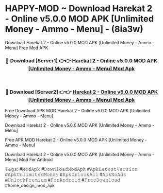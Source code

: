 # HAPPY-MOD ~ Download Harekat 2 - Online v5.0.0 MOD APK [Unlimited Money - Ammo - Menu] - (8ia3w)
Download Harekat 2 - Online v5.0.0 MOD APK [Unlimited Money - Ammo - Menu] Free Mod APK

<div align="center">
<h3>🔴 Download [Server1] 👉👉 <a href="https://apk-comot.site?title=Harekat_2_-_Online_v5.0.0_MOD_APK_[Unlimited_Money_-_Ammo_-_Menu]">Harekat 2 - Online v5.0.0 MOD APK [Unlimited Money - Ammo - Menu] Mod Apk</a></h3><br>

<h3>🔴 Download [Server2] 👉👉 <a href="https://apk-comot.site?title=Harekat_2_-_Online_v5.0.0_MOD_APK_[Unlimited_Money_-_Ammo_-_Menu]">Harekat 2 - Online v5.0.0 MOD APK [Unlimited Money - Ammo - Menu] Mod Apk</a></h3>
</div>


Free Download APK MOD Harekat 2 - Online v5.0.0 MOD APK [Unlimited Money - Ammo - Menu]

Download Harekat 2 - Online v5.0.0 MOD APK [Unlimited Money - Ammo - Menu] 

Free APK MOD Harekat 2 - Online v5.0.0 MOD APK [Unlimited Money - Ammo - Menu] 

Download Harekat 2 - Online v5.0.0 MOD APK [Unlimited Money - Ammo - Menu] Mod For Android

𝚃𝚊𝚐𝚜: #𝙼𝚘𝚍𝙰𝚙𝚔 #𝙳𝚘𝚠𝚗𝚕𝚘𝚊𝚍𝙼𝚘𝚍𝙰𝚙𝚔 #𝙰𝚙𝚔𝙻𝚊𝚝𝚎𝚜𝚝𝚅𝚎𝚛𝚜𝚒𝚘𝚗 #𝙰𝚙𝚔𝚄𝚗𝚕𝚒𝚖𝚒𝚝𝚎𝚍𝙼𝚘𝚗𝚎𝚢 #𝙰𝚙𝚔𝚄𝚗𝚕𝚘𝚌𝚔𝙰𝚕𝚕 #𝙰𝚙𝚔𝙽𝚘𝙰𝚍𝚜 #𝚄𝚗𝚕𝚘𝚌𝚔𝙿𝚛𝚎𝚖𝚒𝚞𝚖 #𝙵𝚘𝚛𝙰𝚗𝚍𝚛𝚘𝚒𝚍 #𝙵𝚛𝚎𝚎𝙳𝚘𝚠𝚗𝚕𝚘𝚊𝚍 #home_design_mod_apk